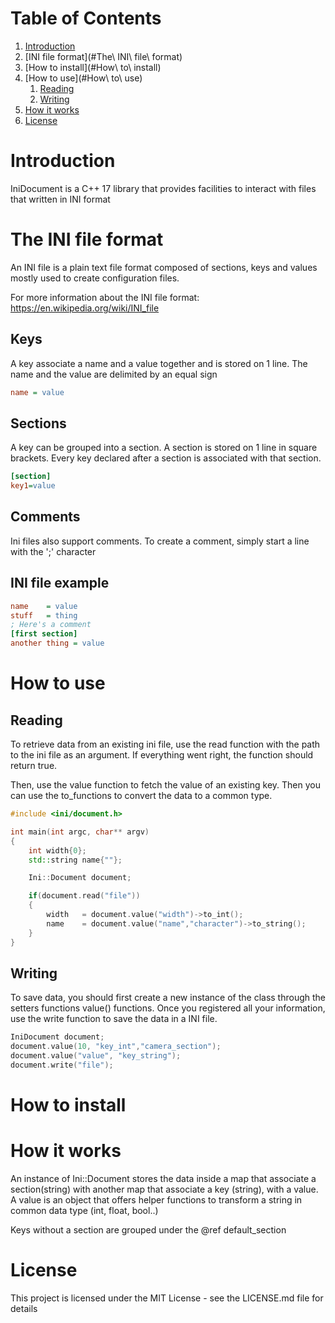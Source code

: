 # Table of Contents
1. [Introduction](#Introduction)
2. [INI file format](#The\ INI\ file\ format)
3. [How to install](#How\ to\ install)
4. [How to use](#How\ to\ use)
    1. [Reading](##Reading)
    2. [Writing](##Writing)
5. [How it works](#third-example)
6. [License](#License)

# Introduction

IniDocument is a C++ 17 library that provides facilities to interact with files
that written in INI format

# The INI file format 

 An INI file is a plain text file format composed of sections, keys and
 values mostly used to create configuration files.

 For more information about the INI file format: https://en.wikipedia.org/wiki/INI_file
 
## Keys

 A key associate a name and a value together and is stored on 1 line. 
 The name and the value are delimited by an equal sign
 
 ```ini
name = value 
 ```
 
## Sections

 A key can be grouped into a section. A section is stored on 1 line 
 in square brackets. Every key declared after a section is 
 associated with that section.
 
 ```ini
[section]
key1=value
 ```
 
## Comments
 
 Ini files also support comments. To create a comment, simply start 
 a line with the ';' character 

## INI file example

  ```ini
name    = value
stuff   = thing
; Here's a comment
[first section]
another thing = value
  ```

# How to use

## Reading

To retrieve data from an existing ini file, use the read 
function with the path to the ini file as an argument. If everything went right,
the function should return true.

Then, use the value function to fetch the value of an existing key. Then you can use the to_functions to convert
the data to a common type.

```cpp
#include <ini/document.h>

int main(int argc, char** argv)
{
    int width{0};
    std::string name{""};

    Ini::Document document;

    if(document.read("file"))
    {
        width   = document.value("width")->to_int();
        name    = document.value("name","character")->to_string();
    } 
}
```

## Writing

To save data, you should first create a new instance of the class through
the setters functions value() functions.
Once you registered all your information, use the write function to save 
the data in a INI file.

```cpp
IniDocument document;
document.value(10, "key_int","camera_section");
document.value("value", "key_string");
document.write("file");
```

# How to install


  
# How it works

An instance of Ini::Document stores the data inside a map that 
associate a  section(string) with another map that associate a key
(string), with a value. A value is an object that offers helper 
functions to transform a string in common data type (int, float, bool..)

Keys without a section are grouped under the @ref default_section

# License 

This project is licensed under the MIT License - see the LICENSE.md file for details